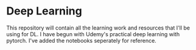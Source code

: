 # Deep Learning

This repository will contain all the learning work and resources that I'll be using for DL.
I have begun with Udemy's practical deep learning with pytorch. I've added the notebooks seperately for reference.